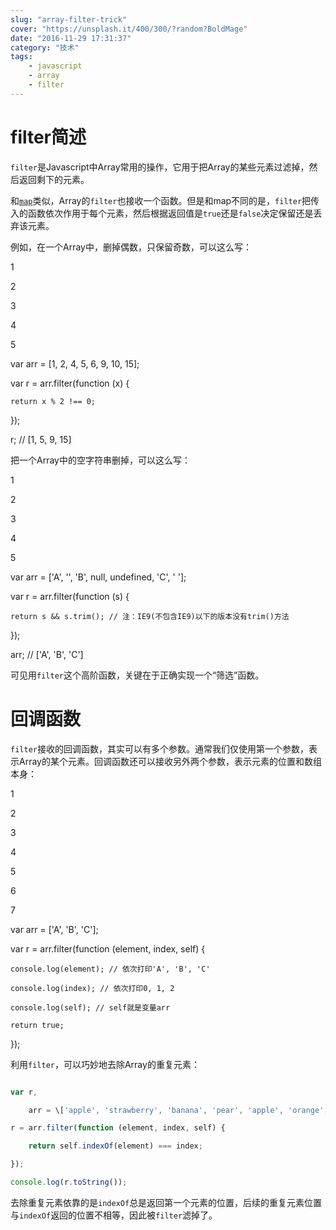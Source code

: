 ```yaml
---
slug: "array-filter-trick"
cover: "https://unsplash.it/400/300/?random?BoldMage"
date: "2016-11-29 17:31:37"
category: "技术"
tags:
    - javascript
    - array
    - filter
---
```

[](#filter简述 "filter简述")filter简述
================================

`filter`是Javascript中Array常用的操作，它用于把Array的某些元素过滤掉，然后返回剩下的元素。

和[`map`](https://developer.mozilla.org/en-US/docs/Web/JavaScript/Reference/Global_Objects/Array/map)类似，Array的`filter`也接收一个函数。但是和map不同的是，`filter`把传入的函数依次作用于每个元素，然后根据返回值是`true`还是`false`决定保留还是丢弃该元素。

例如，在一个Array中，删掉偶数，只保留奇数，可以这么写：  

1

2

3

4

5

var arr = \[1, 2, 4, 5, 6, 9, 10, 15\];

var r = arr.filter(function (x) {

    return x % 2 !== 0;

});

r; // \[1, 5, 9, 15\]

把一个Array中的空字符串删掉，可以这么写：  

1

2

3

4

5

var arr = \['A', '', 'B', null, undefined, 'C', '  '\];

var r = arr.filter(function (s) {

    return s && s.trim(); // 注：IE9(不包含IE9)以下的版本没有trim()方法

});

arr; // \['A', 'B', 'C'\]

可见用`filter`这个高阶函数，关键在于正确实现一个“筛选”函数。

[](#回调函数 "回调函数")回调函数
====================

`filter`接收的回调函数，其实可以有多个参数。通常我们仅使用第一个参数，表示Array的某个元素。回调函数还可以接收另外两个参数，表示元素的位置和数组本身：  

1

2

3

4

5

6

7

var arr = \['A', 'B', 'C'\];

var r = arr.filter(function (element, index, self) {

    console.log(element); // 依次打印'A', 'B', 'C'

    console.log(index); // 依次打印0, 1, 2

    console.log(self); // self就是变量arr

    return true;

});

利用`filter`，可以巧妙地去除Array的重复元素：  

``` js

var r,

    arr = \['apple', 'strawberry', 'banana', 'pear', 'apple', 'orange', 'orange', 'strawberry'\];

r = arr.filter(function (element, index, self) {

    return self.indexOf(element) === index;

});

console.log(r.toString());
```
去除重复元素依靠的是`indexOf`总是返回第一个元素的位置，后续的重复元素位置与`indexOf`返回的位置不相等，因此被`filter`滤掉了。